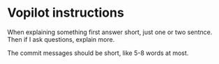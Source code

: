 # Vopilot instructions
When explaining something first answer short, just one or two sentnce. Then if I ask questions, explain more.

The commit messages should be short, like 5-8 words at most.
